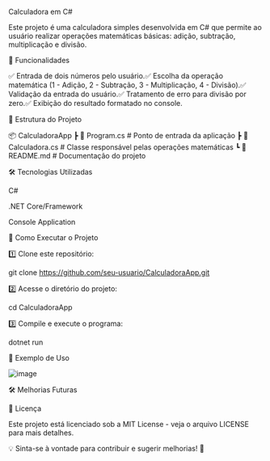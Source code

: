 Calculadora em C#



Este projeto é uma calculadora simples desenvolvida em C# que permite ao usuário realizar operações matemáticas básicas: adição, subtração, multiplicação e divisão.

🚀 Funcionalidades

✅ Entrada de dois números pelo usuário.✅ Escolha da operação matemática (1 - Adição, 2 - Subtração, 3 - Multiplicação, 4 - Divisão).✅ Validação da entrada do usuário.✅ Tratamento de erro para divisão por zero.✅ Exibição do resultado formatado no console.

📂 Estrutura do Projeto

📦 CalculadoraApp
 ┣ 📜 Program.cs        # Ponto de entrada da aplicação
 ┣ 📜 Calculadora.cs    # Classe responsável pelas operações matemáticas
 ┗ 📜 README.md         # Documentação do projeto

🛠 Tecnologias Utilizadas

C#

.NET Core/Framework

Console Application

📌 Como Executar o Projeto

1️⃣ Clone este repositório:

git clone https://github.com/seu-usuario/CalculadoraApp.git

2️⃣ Acesse o diretório do projeto:

cd CalculadoraApp

3️⃣ Compile e execute o programa:

dotnet run

📝 Exemplo de Uso

![image](https://github.com/user-attachments/assets/5a22b4d7-1e5a-4159-b62f-270332abccdb)

🛠 Melhorias Futuras



📜 Licença

Este projeto está licenciado sob a MIT License - veja o arquivo LICENSE para mais detalhes.

💡 Sinta-se à vontade para contribuir e sugerir melhorias! 🚀

